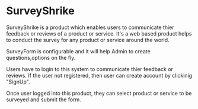 # SurveyShrike

SurveyShrike is a product which enables users to communicate thier feedback or reviews of a product or service. 
It's a web based product helps to conduct the survey for any product or service around the world.

SurveyForm is configurable and it will help Admin to create questions,options on the fly.

Users have to login to this system to communicate thier feedback or reviews. 
If the user not registered, then user can create account by clickinig "SignUp".

Once user logged into this product, they can select product or service to be surveyed and submit the form.
